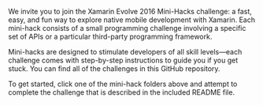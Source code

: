 
We invite you to join the Xamarin Evolve 2016 Mini-Hacks challenge: a fast, easy, and fun way to explore native mobile development with Xamarin. Each mini-hack consists of a small programming challenge involving a specific set of APIs or a particular third-party programming framework. 

Mini-hacks are designed to stimulate developers of all skill levels—each challenge comes with step-by-step instructions to guide you if you get stuck. You can find all of the challenges in this GitHub repository.

To get started, click one of the mini-hack folders above and attempt to complete the challenge that is described in the included README file.

